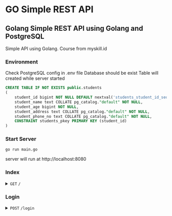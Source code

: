 # GO Simple REST API

## Golang Simple REST API using Golang and PostgreSQL

Simple API using Golang. Course from myskill.id

### Environment

Check PostgreSQL config in .env file
Database should be exist
Table will created while server started

```sql
CREATE TABLE IF NOT EXISTS public.students
(
    student_id bigint NOT NULL DEFAULT nextval('students_student_id_seq'::regclass),
    student_name text COLLATE pg_catalog."default" NOT NULL,
    student_age bigint NOT NULL,
    student_address text COLLATE pg_catalog."default" NOT NULL,
    student_phone_no text COLLATE pg_catalog."default" NOT NULL,
    CONSTRAINT students_pkey PRIMARY KEY (student_id)
)
```

### Start Server

```
go run main.go
```

server will run at http://localhost:8080

### Index

<details>
    <summary>
        <code>GET</code> <code>/</code>
    </summary>

#### response

```javascript
{
    "message": "welcome to simple api gorm auth using golang. course from myskill.id"
}
```
</details>

### Login

<details>
    <summary>
        <code>POST</code> <code>/login</code>
    </summary>

#### body

```javascript
{
    "username" : "admin",
    "password" : "password123"
}
```

#### failed response

```javascript
{
    "message": "anauthorized. invalid password"
}
```

#### success response

```javascript
{
    "message": "success",
    "token": "eyJhbGciOiJIUzI1NiIsInR5cCI6IkpXVCJ9.eyJleHAiOjE2OTQ2NjM4OTYsImlhdCI6MTY5NDY2MzI5NiwiaXNzIjoidGVzdCJ9.TcNz80OvkGGTuIwLcLe1CLCX7HEGAnQ-1okt_KixCPk"
}
```

Use "token" to access other APIs endpoints
</details>